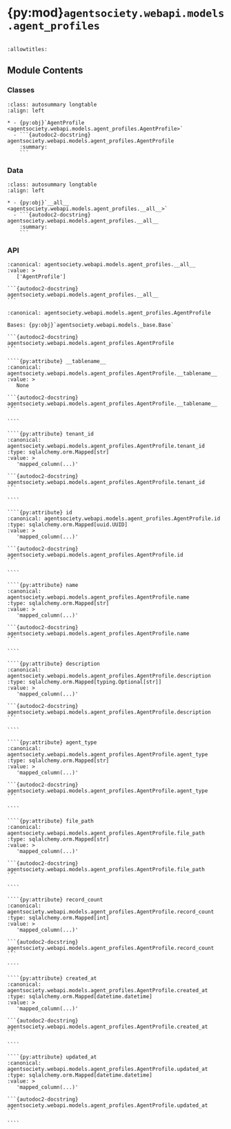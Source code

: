 # {py:mod}`agentsociety.webapi.models.agent_profiles`

```{py:module} agentsociety.webapi.models.agent_profiles
```

```{autodoc2-docstring} agentsociety.webapi.models.agent_profiles
:allowtitles:
```

## Module Contents

### Classes

````{list-table}
:class: autosummary longtable
:align: left

* - {py:obj}`AgentProfile <agentsociety.webapi.models.agent_profiles.AgentProfile>`
  - ```{autodoc2-docstring} agentsociety.webapi.models.agent_profiles.AgentProfile
    :summary:
    ```
````

### Data

````{list-table}
:class: autosummary longtable
:align: left

* - {py:obj}`__all__ <agentsociety.webapi.models.agent_profiles.__all__>`
  - ```{autodoc2-docstring} agentsociety.webapi.models.agent_profiles.__all__
    :summary:
    ```
````

### API

````{py:data} __all__
:canonical: agentsociety.webapi.models.agent_profiles.__all__
:value: >
   ['AgentProfile']

```{autodoc2-docstring} agentsociety.webapi.models.agent_profiles.__all__
```

````

`````{py:class} AgentProfile
:canonical: agentsociety.webapi.models.agent_profiles.AgentProfile

Bases: {py:obj}`agentsociety.webapi.models._base.Base`

```{autodoc2-docstring} agentsociety.webapi.models.agent_profiles.AgentProfile
```

````{py:attribute} __tablename__
:canonical: agentsociety.webapi.models.agent_profiles.AgentProfile.__tablename__
:value: >
   None

```{autodoc2-docstring} agentsociety.webapi.models.agent_profiles.AgentProfile.__tablename__
```

````

````{py:attribute} tenant_id
:canonical: agentsociety.webapi.models.agent_profiles.AgentProfile.tenant_id
:type: sqlalchemy.orm.Mapped[str]
:value: >
   'mapped_column(...)'

```{autodoc2-docstring} agentsociety.webapi.models.agent_profiles.AgentProfile.tenant_id
```

````

````{py:attribute} id
:canonical: agentsociety.webapi.models.agent_profiles.AgentProfile.id
:type: sqlalchemy.orm.Mapped[uuid.UUID]
:value: >
   'mapped_column(...)'

```{autodoc2-docstring} agentsociety.webapi.models.agent_profiles.AgentProfile.id
```

````

````{py:attribute} name
:canonical: agentsociety.webapi.models.agent_profiles.AgentProfile.name
:type: sqlalchemy.orm.Mapped[str]
:value: >
   'mapped_column(...)'

```{autodoc2-docstring} agentsociety.webapi.models.agent_profiles.AgentProfile.name
```

````

````{py:attribute} description
:canonical: agentsociety.webapi.models.agent_profiles.AgentProfile.description
:type: sqlalchemy.orm.Mapped[typing.Optional[str]]
:value: >
   'mapped_column(...)'

```{autodoc2-docstring} agentsociety.webapi.models.agent_profiles.AgentProfile.description
```

````

````{py:attribute} agent_type
:canonical: agentsociety.webapi.models.agent_profiles.AgentProfile.agent_type
:type: sqlalchemy.orm.Mapped[str]
:value: >
   'mapped_column(...)'

```{autodoc2-docstring} agentsociety.webapi.models.agent_profiles.AgentProfile.agent_type
```

````

````{py:attribute} file_path
:canonical: agentsociety.webapi.models.agent_profiles.AgentProfile.file_path
:type: sqlalchemy.orm.Mapped[str]
:value: >
   'mapped_column(...)'

```{autodoc2-docstring} agentsociety.webapi.models.agent_profiles.AgentProfile.file_path
```

````

````{py:attribute} record_count
:canonical: agentsociety.webapi.models.agent_profiles.AgentProfile.record_count
:type: sqlalchemy.orm.Mapped[int]
:value: >
   'mapped_column(...)'

```{autodoc2-docstring} agentsociety.webapi.models.agent_profiles.AgentProfile.record_count
```

````

````{py:attribute} created_at
:canonical: agentsociety.webapi.models.agent_profiles.AgentProfile.created_at
:type: sqlalchemy.orm.Mapped[datetime.datetime]
:value: >
   'mapped_column(...)'

```{autodoc2-docstring} agentsociety.webapi.models.agent_profiles.AgentProfile.created_at
```

````

````{py:attribute} updated_at
:canonical: agentsociety.webapi.models.agent_profiles.AgentProfile.updated_at
:type: sqlalchemy.orm.Mapped[datetime.datetime]
:value: >
   'mapped_column(...)'

```{autodoc2-docstring} agentsociety.webapi.models.agent_profiles.AgentProfile.updated_at
```

````

`````
